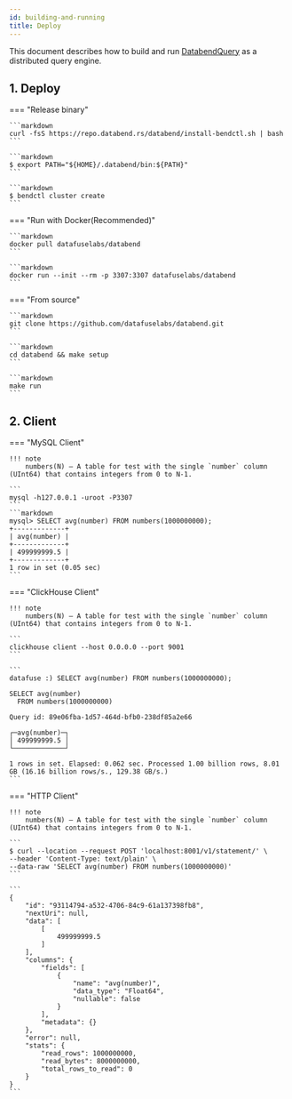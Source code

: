 ```yaml
---
id: building-and-running
title: Deploy
---
```


This document describes how to build and run [DatabendQuery](https://github.com/datafuselabs/databend/tree/main/query) as a distributed query engine.


## 1. Deploy


=== "Release binary"

    ```markdown
    curl -fsS https://repo.databend.rs/databend/install-bendctl.sh | bash
    ```

    ```markdown
    $ export PATH="${HOME}/.databend/bin:${PATH}"
    ```

    ```markdown
    $ bendctl cluster create
    ```

=== "Run with Docker(Recommended)"

    ```markdown
    docker pull datafuselabs/databend
    ```

    ```markdown
    docker run --init --rm -p 3307:3307 datafuselabs/databend
    ```

=== "From source"

    ```markdown
    git clone https://github.com/datafuselabs/databend.git
    ```

    ```markdown
    cd databend && make setup
    ```

    ```markdown
    make run
    ```


## 2. Client

=== "MySQL Client"

    !!! note
        numbers(N) – A table for test with the single `number` column (UInt64) that contains integers from 0 to N-1.

    ```
    mysql -h127.0.0.1 -uroot -P3307
    ```
    ```markdown
    mysql> SELECT avg(number) FROM numbers(1000000000);
    +-------------+
    | avg(number) |
    +-------------+
    | 499999999.5 |
    +-------------+
    1 row in set (0.05 sec)
    ```

=== "ClickHouse Client"

    !!! note
        numbers(N) – A table for test with the single `number` column (UInt64) that contains integers from 0 to N-1.

    ```
    clickhouse client --host 0.0.0.0 --port 9001
    ```

    ```
    datafuse :) SELECT avg(number) FROM numbers(1000000000);

    SELECT avg(number)
      FROM numbers(1000000000)

    Query id: 89e06fba-1d57-464d-bfb0-238df85a2e66

    ┌─avg(number)─┐
    │ 499999999.5 │
    └─────────────┘

    1 rows in set. Elapsed: 0.062 sec. Processed 1.00 billion rows, 8.01 GB (16.16 billion rows/s., 129.38 GB/s.)
    ```
=== "HTTP Client"

    !!! note
        numbers(N) – A table for test with the single `number` column (UInt64) that contains integers from 0 to N-1.

    ```
    $ curl --location --request POST 'localhost:8001/v1/statement/' \
    --header 'Content-Type: text/plain' \
    --data-raw 'SELECT avg(number) FROM numbers(1000000000)'
    ```

    ```
    {
        "id": "93114794-a532-4706-84c9-61a137398fb8",
        "nextUri": null,
        "data": [
            [
                499999999.5
            ]
        ],
        "columns": {
            "fields": [
                {
                    "name": "avg(number)",
                    "data_type": "Float64",
                    "nullable": false
                }
            ],
            "metadata": {}
        },
        "error": null,
        "stats": {
            "read_rows": 1000000000,
            "read_bytes": 8000000000,
            "total_rows_to_read": 0
        }
    }
    ```
